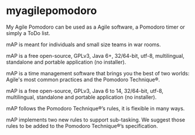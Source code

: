 # myagilepomodoro
My Agile Pomodoro can be used as a Agile software, a Pomodoro timer or simply a ToDo list.

mAP is meant for individuals and small size teams in war rooms.

mAP is a free open-source, GPLv3, Java 6+, 32/64-bit, utf-8, multilingual, standalone and portable application (no installer).

mAP is a time management software that brings you the best of two worlds: Agile's most common practices and the Pomodoro Technique®.

mAP is a free open-source, GPLv3, Java 6 to 14, 32/64-bit, utf-8, multilingual,
standalone and portable application (no installer).

mAP follows the Pomodoro Technique®’s rules, it is flexible in many ways.

mAP implements two new rules to support sub-tasking. We suggest those rules to be added to the Pomodoro Technique®’s specification.
